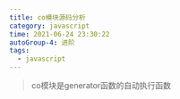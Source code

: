 ```yaml
---
title: co模块源码分析
category: javascript
time: 2021-06-24 23:30:22
autoGroup-4: 进阶
tags:
  - javascript
---
```


> co模块是generator函数的自动执行函数

